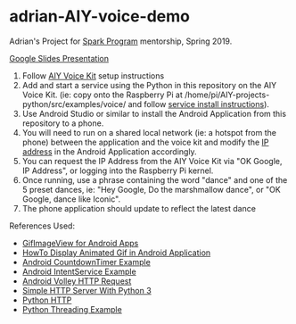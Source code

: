 # adrian-AIY-voice-demo

Adrian's Project for [Spark Program](www.sparkprogram.org) mentorship, Spring 2019.

[Google Slides Presentation](https://bit.ly/30cd1el)

1. Follow [AIY Voice Kit](https://aiyprojects.withgoogle.com/voice/) setup instructions
2. Add and start a service using the Python in this repository on the AIY Voice Kit. (ie: copy onto the Raspberry Pi at /home/pi/AIY-projects-python/src/examples/voice/ and follow [service install instructions](https://aiyprojects.withgoogle.com/voice/#makers-guide--run-your-app-at-bootup)).
3. Use Android Studio or similar to install the Android Application from this repository to a phone.
4. You will need to run on a shared local network (ie: a hotspot from the phone) between the application and the voice kit and modify the [IP address](https://github.com/cycle23/adrian-AIY-voice-demo/blob/master/app/src/main/java/com/example/animatedgif/ImageIntentService.java#L27) in the Android Application accordingly.
5. You can request the IP Address from the AIY Voice Kit via "OK Google, IP Address", or logging into the Raspberry Pi kernel.
6. Once running, use a phrase containing the word "dance" and one of the 5 preset dances, ie: "Hey Google, Do the marshmallow dance", or "OK Google, dance like Iconic".
7. The phone application should update to reflect the latest dance

References Used:
- [GifImageView for Android Apps](https://github.com/NihalPandya/demoUpload/blob/master/GifImageView.java)
- [HowTo Display Animated Gif in Android Application](http://www.gkmit.co/articles/how-to-display-animated-gif-in-an-android-application)
- [Android CountdownTimer Example](https://www.journaldev.com/9896/android-countdowntimer-example)
- [Android IntentService Example](https://www.zoftino.com/android-intentservice-example)
- [Android Volley HTTP Request](https://developer.android.com/training/volley/simple.html)
- [Simple HTTP Server With Python 3](https://daanlenaerts.com/blog/2015/06/03/create-a-simple-http-server-with-python-3/)
- [Python HTTP](https://www.acmesystems.it/python_http)
- [Python Threading Example](https://gist.github.com/sebdah/832219525541e059aefa)

